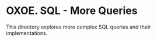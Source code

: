 # OXOE. SQL - More Queries
This directory explores more complex SQL queries and their implementations.
